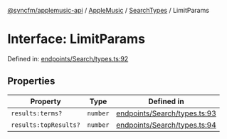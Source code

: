 [@syncfm/applemusic-api](../../../../../../globals.md) / [AppleMusic](../../../index.md) / [SearchTypes](../index.md) / LimitParams

# Interface: LimitParams

Defined in: [endpoints/Search/types.ts:92](https://github.com/sync-fm/applemusic-api/blob/9471caba6a6b5bc92263ffc6e5d9c04672ec1f7f/src/endpoints/Search/types.ts#L92)

## Properties

| Property | Type | Defined in |
| ------ | ------ | ------ |
| <a id="resultsterms"></a> `results:terms?` | `number` | [endpoints/Search/types.ts:93](https://github.com/sync-fm/applemusic-api/blob/9471caba6a6b5bc92263ffc6e5d9c04672ec1f7f/src/endpoints/Search/types.ts#L93) |
| <a id="resultstopresults"></a> `results:topResults?` | `number` | [endpoints/Search/types.ts:94](https://github.com/sync-fm/applemusic-api/blob/9471caba6a6b5bc92263ffc6e5d9c04672ec1f7f/src/endpoints/Search/types.ts#L94) |
